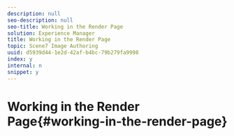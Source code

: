 ```yaml
---
description: null
seo-description: null
seo-title: Working in the Render Page
solution: Experience Manager
title: Working in the Render Page
topic: Scene7 Image Authoring
uuid: d5939d44-1e2d-42af-b4bc-79b279fa9998
index: y
internal: n
snippet: y
---
```


# Working in the Render Page{#working-in-the-render-page}

